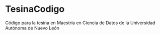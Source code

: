# TesinaCodigo
 Código para la tesina en Maestría en Ciencia de Datos de la Universidad Autónoma de Nuevo León
